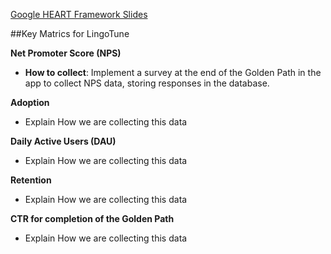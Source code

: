 [Google HEART Framework Slides](https://docs.google.com/presentation/d/1zN9kk9sTAY4EAVvL_tDzilyJ7DuriDWFc9fz8cMHPYc/edit#slide=id.gc8216bd24_20_0)

##Key Matrics for LingoTune

**Net Promoter Score (NPS)**

- **How to collect**: Implement a survey at the end of the Golden Path in the app to collect NPS data, storing responses in the database.

**Adoption**

- Explain How we are collecting this data

**Daily Active Users (DAU)**

- Explain How we are collecting this data

**Retention**

- Explain How we are collecting this data

**CTR for completion of the Golden Path**

- Explain How we are collecting this data
